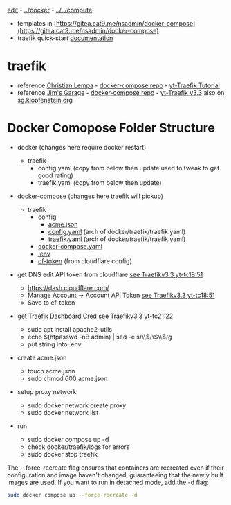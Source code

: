 [edit](https://github.com/2cld/netstack/edit/master/docs/lan/compute/docker/docker-compose-traefik.md) - [../docker](../) - [../../compute](../../)

- templates in [https://gitea.cat9.me/nsadmin/docker-compose](https://gitea.cat9.me/nsadmin/docker-compose)
- traefik quick-start [documentation](https://doc.traefik.io/traefik/getting-started/quick-start/)

# traefik
- reference [Christian Lempa](https://www.youtube.com/@christianlempa) - [docker-compose repo](https://github.com/ChristianLempa/boilerplates/tree/main/docker-compose) - [yt-Traefik Tutorial](https://www.youtube.com/watch?v=-hfejNXqOzA)
- reference [Jim's Garage](https://github.com/JamesTurland/JimsGarage) - [docker-compose repo](https://github.com/JamesTurland/JimsGarage/tree/main/Traefikv3) - [yt-Traefik v3.3](https://www.youtube.com/watch?v=CmUzMi5QLzI) also on [sg.klopfenstein.org](https://sg.klopfenstein.org/?launchApp=SYNO.SDS.VideoPlayer2.Application&SynoToken=aMXeceUJcyWJU&launchParam=ieMode%3D9%26is_drive%3Dfalse%26path%3D%252Fdocker%252FcatMetube%252FHomeLab%252FJimsGarage%252FTraefik%2520v3.3%2520-%2520Secure%2520Everything!%2520Complete%2520Tutorial.webm%26file_id%3D%252Fdocker%252FcatMetube%252FHomeLab%252FJimsGarage%252FTraefik%2520v3.3%2520-%2520Secure%2520Everything!%2520Complete%2520Tutorial.webm&ieMode=9)


# Docker Comopose Folder Structure
- docker (changes here require docker restart)
  - traefik
    - config.yaml (copy from below then update used to tweak to get good rating)
    - traefik.yaml (copy from below then update)
- docker-compose (changes here traefik will pickup)
  - traefik
    - config
      - [acme.json](https://github.com/JamesTurland/JimsGarage/blob/main/Traefikv3/config/acme.json)
      - [config.yaml](https://github.com/JamesTurland/JimsGarage/blob/main/Traefikv3/config/config.yaml) (arch of docker/traefik/traefik.yaml)
      - [traefik.yaml](https://github.com/JamesTurland/JimsGarage/blob/main/Traefikv3/config/traefik.yaml) (arch of docker/traefik/traefik.yaml)
    - [docker-compose.yaml](https://github.com/JamesTurland/JimsGarage/blob/main/Traefikv3/docker-compose.yaml)
    - [.env](https://github.com/JamesTurland/JimsGarage/blob/main/Traefikv3/.env)
    - [cf-token](https://github.com/JamesTurland/JimsGarage/blob/main/Traefikv3/cf-token) (from cloudflare config)

- get DNS edit API token from cloudflare [see Traefikv3.3 yt-tc18:51](https://youtu.be/CmUzMi5QLzI?t=1131)
  - https://dash.cloudflare.com/
  - Manage Account -> Account API Token [see Traefikv3.3 yt-tc18:51](https://youtu.be/CmUzMi5QLzI?t=1131)
  - Save to cf-token
- get Traefik Dashboard Cred [see Traefikv3.3 yt-tc21:22](https://youtu.be/CmUzMi5QLzI?t=1282)
  - sudo apt install apache2-utils
  - echo $(htpasswd -nB admin) | sed -e s/\\$/\\$\\$/g
  - put string into .env
- create acme.json
  - touch acme.json
  - sudo chmod 600 acme.json
- setup proxy network
  - sudo docker network create proxy
  - sudo docker network list
- run
  - sudo docker compose up -d
  - check docker/traefik/logs for errors
  - sudo docker stop traefik

The --force-recreate flag ensures that containers are recreated even if their configuration and image haven't changed, guaranteeing that the newly built images are used. If you want to run in detached mode, add the -d flag:

```bash
sudo docker compose up --force-recreate -d
```
